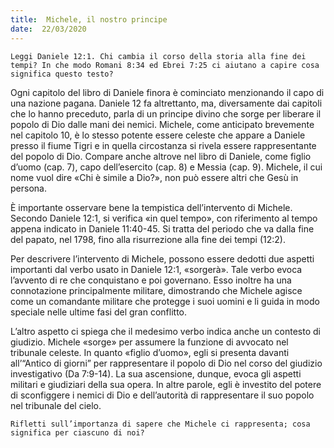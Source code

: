 ```yaml
---
title:  Michele, il nostro principe
date:  22/03/2020
---
```


`Leggi Daniele 12:1. Chi cambia il corso della storia alla fine dei tempi? In che modo Romani 8:34 ed Ebrei 7:25 ci aiutano a capire cosa significa questo testo?`

Ogni capitolo del libro di Daniele finora è cominciato menzionando il capo di una nazione pagana. Daniele 12 fa altrettanto, ma, diversamente dai capitoli che lo hanno preceduto, parla di un principe divino che sorge per liberare il popolo di Dio dalle mani dei nemici. Michele, come anticipato brevemente nel capitolo 10, è lo stesso potente essere celeste che appare a Daniele presso il fiume Tigri e in quella circostanza si rivela essere rappresentante del popolo di Dio. Compare anche altrove nel libro di Daniele, come figlio d’uomo (cap. 7), capo dell’esercito (cap. 8) e Messia (cap. 9). Michele, il cui nome vuol dire «Chi è simile a Dio?», non può essere altri che Gesù in persona.

È importante osservare bene la tempistica dell’intervento di Michele. Secondo Daniele 12:1, si verifica «in quel tempo», con riferimento al tempo appena indicato in Daniele 11:40-45. Si tratta del periodo che va dalla fine del papato, nel 1798, fino alla risurrezione alla fine dei tempi (12:2).

Per descrivere l’intervento di Michele, possono essere dedotti due aspetti importanti dal verbo usato in Daniele 12:1, «sorgerà». Tale verbo evoca l’avvento di re che conquistano e poi governano. Esso inoltre ha una connotazione principalmente militare, dimostrando che Michele agisce come un comandante militare che protegge i suoi uomini e li guida in modo speciale nelle ultime fasi del gran conflitto. 

L’altro aspetto ci spiega che il medesimo verbo indica anche un contesto di giudizio. Michele «sorge» per assumere la funzione di avvocato nel tribunale celeste. In quanto «figlio d’uomo», egli si presenta davanti all’“Antico di giorni” per rappresentare il popolo di Dio nel corso del giudizio investigativo (Da 7:9-14). La sua ascensione, dunque, evoca gli aspetti militari e giudiziari della sua opera. In altre parole, egli è investito del potere di sconfiggere i nemici di Dio e dell’autorità di rappresentare il suo popolo nel tribunale del cielo.

`Rifletti sull’importanza di sapere che Michele ci rappresenta; cosa significa per ciascuno di noi?`